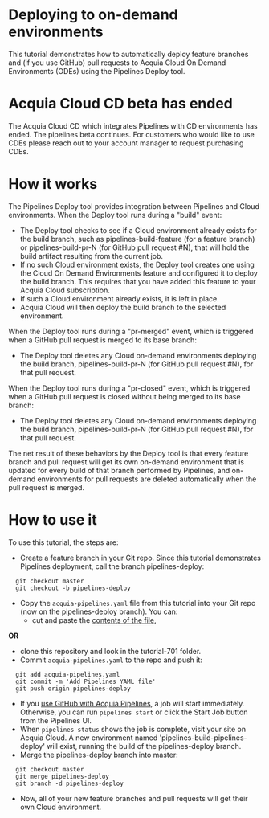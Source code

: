 # Deploying to on-demand environments

This tutorial demonstrates how to automatically deploy feature
branches and (if you use GitHub) pull requests to Acquia Cloud On
Demand Environments (ODEs) using the Pipelines Deploy tool.

# Acquia Cloud CD beta has ended
The Acquia Cloud CD which integrates Pipelines with CD environments has ended. The pipelines beta continues. For customers who would like to use CDEs please reach out to your account manager to request purchasing CDEs.

# How it works
The Pipelines Deploy tool provides integration between Pipelines and
Cloud environments. When the Deploy tool runs during a "build" event:

* The Deploy tool checks to see if a Cloud environment already exists
  for the build branch, such as pipelines-build-feature (for a feature
  branch) or pipelines-build-pr-N (for GitHub pull request #N), that
  will hold the build artifact resulting from the current job.
* If no such Cloud environment exists, the Deploy tool creates one
  using the Cloud On Demand Environments feature and configured it to
  deploy the build branch. This requires that you have added this
  feature to your Acquia Cloud subscription.
* If such a Cloud environment already exists, it is left in place.
* Acquia Cloud will then deploy the build branch to the selected
  environment.

When the Deploy tool runs during a "pr-merged" event, which is triggered
when a GitHub pull request is merged to its base branch:

* The Deploy tool deletes any Cloud on-demand environments deploying
  the build branch, pipelines-build-pr-N (for GitHub pull request #N),
  for that pull request.

When the Deploy tool runs during a "pr-closed" event, which is triggered
when a GitHub pull request is closed without being merged to its base branch:

* The Deploy tool deletes any Cloud on-demand environments deploying
  the build branch, pipelines-build-pr-N (for GitHub pull request #N),
  for that pull request.

The net result of these behaviors by the Deploy tool is that every
feature branch and pull request will get its own on-demand environment
that is updated for every build of that branch performed by Pipelines,
and on-demand environments for pull requests are deleted automatically
when the pull request is merged.

# How to use it
To use this tutorial, the steps are:

* Create a feature branch in your Git repo.  Since this tutorial demonstrates Pipelines deployment, call the branch pipelines-deploy:
```
  git checkout master
  git checkout -b pipelines-deploy
```
* Copy the `acquia-pipelines.yaml` file from this tutorial into your Git repo (now on the pipelines-deploy branch). You can:
  * cut and paste the [contents of the file](https://raw.githubusercontent.com/acquia/pipelines-examples/master/tutorial-701/acquia-pipelines.yaml),

<b>OR</b>

  * clone this repository and look in the tutorial-701 folder.
* Commit `acquia-pipelines.yaml` to the repo and push it:
```
  git add acquia-pipelines.yaml
  git commit -m 'Add Pipelines YAML file'
  git push origin pipelines-deploy
```
* If you [use GitHub with Acquia Pipelines](https://docs.acquia.com/acquia-cloud/develop/pipelines/connect/github/), a job will start immediately.  Otherwise, you can run ```pipelines start``` or click the Start Job button from the Pipelines UI.
* When ```pipelines status``` shows the job is complete, visit your site on Acquia Cloud. A new environment named 'pipelines-build-pipelines-deploy' will exist, running the build of the pipelines-deploy branch.
* Merge the pipelines-deploy branch into master:
```
  git checkout master
  git merge pipelines-deploy
  git branch -d pipelines-deploy
```
* Now, all of your new feature branches and pull requests will get their own Cloud environment.
